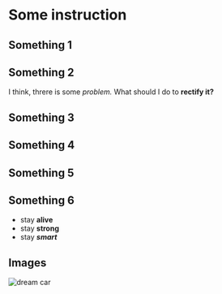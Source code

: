 # Some instruction

## Something 1

## Something 2
I think, threre is some *problem.* What should I do to **rectify it?** 


## Something 3

## Something 4

## Something 5

## Something 6
* stay __alive__
* stay __strong__
* stay __*smart*__

## Images 
![dream car](car.jpg)
